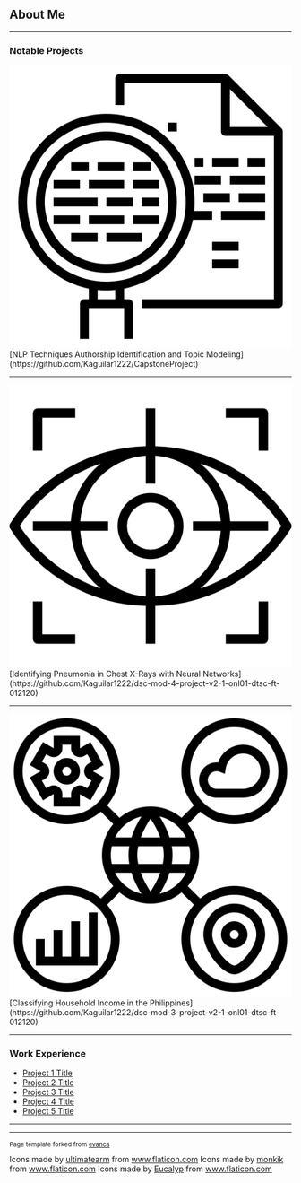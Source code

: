 ## About Me

---

### Notable Projects

<img src="images/search.png?raw=true"/>
[NLP Techniques Authorship Identification and Topic Modeling](https://github.com/Kaguilar1222/CapstoneProject)

---
<img src="images/vision.png?raw=true"/>
[Identifying Pneumonia in Chest X-Rays with Neural Networks](https://github.com/Kaguilar1222/dsc-mod-4-project-v2-1-onl01-dtsc-ft-012120)

---
<img src="images/data-classification.png?raw=true"/>
[Classifying Household Income in the Philippines](https://github.com/Kaguilar1222/dsc-mod-3-project-v2-1-onl01-dtsc-ft-012120)


---

### Work Experience

- [Project 1 Title](http://example.com/)
- [Project 2 Title](http://example.com/)
- [Project 3 Title](http://example.com/)
- [Project 4 Title](http://example.com/)
- [Project 5 Title](http://example.com/)

---




---
<p style="font-size:11px">Page template forked from <a href="https://github.com/evanca/quick-portfolio">evanca</a></p>
Icons made by <a href="https://www.flaticon.com/authors/ultimatearm" title="ultimatearm">ultimatearm</a> from <a href="https://www.flaticon.com/" title="Flaticon"> www.flaticon.com</a>
Icons made by <a href="https://www.flaticon.com/authors/monkik" title="monkik">monkik</a> from <a href="https://www.flaticon.com/" title="Flaticon"> www.flaticon.com</a>
Icons made by <a href="https://www.flaticon.com/authors/eucalyp" title="Eucalyp">Eucalyp</a> from <a href="https://www.flaticon.com/" title="Flaticon"> www.flaticon.com</a>
<!-- Remove above link if you don't want to attibute -->
